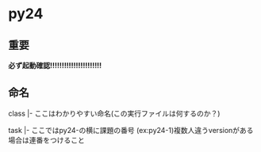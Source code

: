 # py24

## 重要

**必ず起動確認!!!!!!!!!!!!!!!!!!!!!!**


## 命名

class
 |- ここはわかりやすい命名(この実行ファイルは何するのか？)

task
 |- ここではpy24-の横に課題の番号 (ex:py24-1)複数人違うversionがある場合は連番をつけること